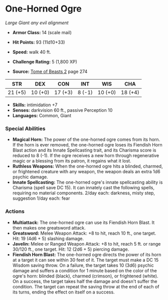 # One-Horned Ogre

*Large* *Giant* *any evil alignment*

- **Armor Class:** 14 (scale mail)
- **Hit Points:** 93 (11d10+33)
- **Speed:** walk 40 ft.

- **Challenge Rating:** 5 (1,800 XP)
- **Source:** [Tome of Beasts 2](https://koboldpress.com/kpstore/product/tome-of-beasts-2-for-5th-edition) page 274

| STR | DEX | CON | INT | WIS | CHA |
| --- | --- | --- | --- | --- | --- |
| 21 (+5) | 10 (+0) | 17 (+3) | 8 (-1) | 10 (+0) | 18 (+4) |

- **Skills:** intimidation +7
- **Senses:** darkvision 60 ft., passive Perception 10
- **Languages:** Common, Giant

### Special Abilities

- **Magical Horn:** The power of the one-horned ogre comes from its horn. If the horn is ever removed, the one-horned ogre loses its Fiendish Horn Blast action and its Innate Spellcasting trait, and its Charisma score is reduced to 8 (-1). If the ogre receives a new horn through regenerative magic or a blessing from its patron, it regains what it lost.
- **Ruthless Weapons:** When the one-horned ogre hits a blinded, charmed, or frightened creature with any weapon, the weapon deals an extra 1d6 psychic damage.
- **Innate Spellcasting:** The one-horned ogre's innate spellcasting ability is Charisma (spell save DC 15). It can innately cast the following spells, requiring no material components.
2/day each: darkness, misty step, suggestion
1/day each: fear

### Actions

- **Multiattack:** The one-horned ogre can use its Fiendish Horn Blast. It then makes one greatsword attack.
- **Greatsword:** Melee Weapon Attack: +8 to hit, reach 10 ft., one target. Hit: 19 (4d6 + 5) slashing damage.
- **Javelin:** Melee or Ranged Weapon Attack: +8 to hit, reach 5 ft. or range 30/120 ft., one target. Hit: 12 (2d6 + 5) piercing damage.
- **Fiendish Horn Blast:** The one-horned ogre directs the power of its horn at a target it can see within 30 feet of it. The target must make a DC 15 Wisdom saving throw. On a failure, the target takes 10 (3d6) psychic damage and suffers a condition for 1 minute based on the color of the ogre's horn: blinded (black), charmed (crimson), or frightened (white). On a success, the target takes half the damage and doesn't suffer the condition. The target can repeat the saving throw at the end of each of its turns, ending the effect on itself on a success.


